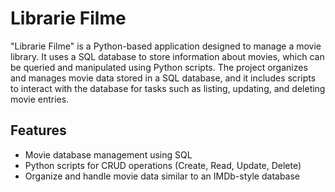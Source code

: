 # Librarie Filme

"Librarie Filme" is a Python-based application designed to manage a movie library. It uses a SQL database to store information about movies, which can be queried and manipulated using Python scripts. The project organizes and manages movie data stored in a SQL database, and it includes scripts to interact with the database for tasks such as listing, updating, and deleting movie entries.
## Features
- Movie database management using SQL
- Python scripts for CRUD operations (Create, Read, Update, Delete)
- Organize and handle movie data similar to an IMDb-style database
